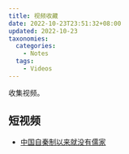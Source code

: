 ```yaml
---
title: 视频收藏
date: 2022-10-23T23:51:32+08:00
updated: 2022-10-23
taxonomies:
  categories:
    - Notes
  tags:
    - Videos
---
```


收集视频。

<!-- more -->

## 短视频

- [中国自秦制以来就没有儒家](https://twitter.com/nainaibao/status/1584154771057176577)
